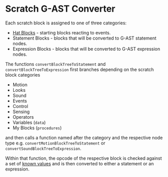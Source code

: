 # Scratch G-AST Converter

Each scratch block is assigned to one of three categories:
- [Hat Blocks](https://en.scratch-wiki.info/wiki/Hat_Block) - starting blocks reacting to events.
- Statement Blocks - blocks that will be converted to G-AST statement nodes.
- Expression Blocks - blocks that will be converted to G-AST expression nodes.

The functions `convertBlockTreeToStatement` and `convertBlockTreeToExpression` first branches depending on the scratch block categories
- Motion
- Looks
- Sound
- Events
- Control
- Sensing
- Operators
- Variables (`data`)
- My Blocks (`procedures`)

and then calls a function named after the category and the respective node type e.g. `convertMotionBlockTreeToStatement` or `convertSoundBlockTreeToExpression`.

Within that function, the opcode of the respective block is checked against a set of [known values](https://en.scratch-wiki.info/wiki/List_of_Block_Opcodes) and is then converted to either a statement or an expression.
